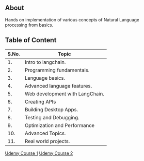 ## About

Hands on implementation of various concepts of Natural Language processing from basics.

## Table of Content

| S.No. | Topic |
| ----- | ----- |
| 1. | Intro to langchain. |
| 2. | Programming fundamentals. |
| 3. | Language basics. |
| 4. | Advanced language features. |
| 5. | Web development with LangChain. |
| 6. | Creating APIs |
| 7. | Building Desktop Apps. |
| 8. | Testing and Debugging. |
| 9. | Optimization and Performance |
| 10. | Advanced Topics. |
| 11. | Real world projects. |


[Udemy Course 1](https://www.udemy.com/course/langchain/)
[Udemy Course 2](https://www.udemy.com/course/langchain-masterclass-develop-llm-apps-using-python/)